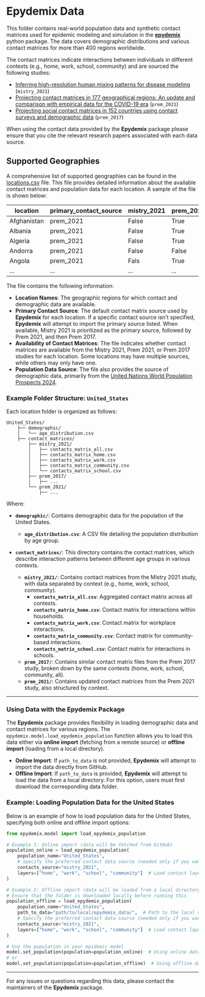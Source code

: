 # Epydemix Data

This folder contains real-world population data and synthetic contact matrices used for epidemic modeling and simulation in the [**epydemix**](https://github.com/ngozzi/epydemix/tree/main) python package. The data covers demographic distributions and various contact matrices for more than $400$ regions worldwide.

The contact matrices indicate interactions between individuals in different contexts (e.g., home, work, school, community) and are sourced the following studies:
- [Inferring high-resolution human mixing patterns for disease modeling](https://www.nature.com/articles/s41467-020-20544-y) (`mistry_2021`)
- [Projecting contact matrices in 177 geographical regions: An update and comparison with empirical data for the COVID-19 era](https://journals.plos.org/ploscompbiol/article?id=10.1371/journal.pcbi.1009098) (`prem_2021`)
- [Projecting social contact matrices in 152 countries using contact surveys and demographic data](https://journals.plos.org/ploscompbiol/article?id=10.1371/journal.pcbi.1005697) (`prem_2017`)

When using the contact data provided by the **Epydemix** package please ensure that you cite the relevant research papers associated with each data source.

## Supported Geographies

A comprehensive list of supported geographies can be found in the [locations.csv](https://github.com/ngozzi/epydemix/blob/main/epydemix_data/locations.csv) file. This file provides detailed information about the available contact matrices and population data for each location. A sample of the file is shown below:

| **location**    | **primary_contact_source** | **mistry_2021** | **prem_2021** | **prem_2017** | **population_source** |
|-----------------|----------------------------|-----------------|---------------|---------------|------------------------|
| Afghanistan     | prem_2021                   | False          | True          | False         | https://population.un.org/wpp/Download/Standard/CSV/ |
| Albania         | prem_2021                   | False          | True          | True          | https://population.un.org/wpp/Download/Standard/CSV/ |
| Algeria         | prem_2021                   | False          | True          | True          | https://population.un.org/wpp/Download/Standard/CSV/ |
| Andorra         | prem_2021                   | False          | False         | True          | https://population.un.org/wpp/Download/Standard/CSV/ |
| Angola          | prem_2021                   | Fals           | True          | False         | https://population.un.org/wpp/Download/Standard/CSV/ |
| ...             | ...                         | ...            | ...           | ...           | ...                    |


The file contains the following information:
- **Location Names**: The geographic regions for which contact and demographic data are available.
- **Primary Contact Source**: The default contact matrix source used by **Epydemix** for each location. If a specific contact source isn't specified, **Epydemix** will attempt to import the primary source listed. When available, Mistry 2021 is prioritized as the primary source, followed by Prem 2021, and then Prem 2017.
- **Availability of Contact Matrices**: The file indicates whether contact matrices are available from the Mistry 2021, Prem 2021, or Prem 2017 studies for each location. Some locations may have multiple sources, while others may only have one.
- **Population Data Source**: The file also provides the source of demographic data, primarily from the [United Nations World Population Prospects 2024](https://population.un.org/wpp/Download/Standard/CSV/).


### Example Folder Structure: `United_States`

Each location folder is organized as follows:

```
United_States/
    ├── demographic/
    │   └── age_distribution.csv
    ├── contact_matrices/
        ├── mistry_2021/
        │   ├── contacts_matrix_all.csv
        │   ├── contacts_matrix_home.csv
        │   ├── contacts_matrix_work.csv
        │   ├── contacts_matrix_community.csv
        │   └── contacts_matrix_school.csv
        ├── prem_2017/
        │   ├── ...
        └── prem_2021/
            ├── ...
```
Where:
- **`demographic/`**: Contains demographic data for the population of the United States.
  - **`age_distribution.csv`**: A CSV file detailing the population distribution by age group.
  
- **`contact_matrices/`**: This directory contains the contact matrices, which describe interaction patterns between different age groups in various contexts.
  - **`mistry_2021/`**: Contains contact matrices from the Mistry 2021 study, with data separated by context (e.g., home, work, school, community).
    - **`contacts_matrix_all.csv`**: Aggregated contact matrix across all contexts.
    - **`contacts_matrix_home.csv`**: Contact matrix for interactions within households.
    - **`contacts_matrix_work.csv`**: Contact matrix for workplace interactions.
    - **`contacts_matrix_community.csv`**: Contact matrix for community-based interactions.
    - **`contacts_matrix_school.csv`**: Contact matrix for interactions in schools.
  - **`prem_2017/`**: Contains similar contact matrix files from the Prem 2017 study, broken down by the same contexts (home, work, school, community, all).
  - **`prem_2021/`**: Contains updated contact matrices from the Prem 2021 study, also structured by context.

---

### Using Data with the **Epydemix** Package

The **Epydemix** package provides flexibility in loading demographic data and contact matrices for various regions. The `epydemix.model.load_epydemix_population` function allows you to load this data either via **online import** (fetching from a remote source) or **offline import** (loading from a local directory).

- **Online Import**: If `path_to_data` is not provided, **Epydemix** will attempt to import the data directly from GitHub.
- **Offline Import**: If `path_to_data` is provided, **Epydemix** will attempt to load the data from a local directory. For this option, users must first download the corresponding data folder.

### Example: Loading Population Data for the United States

Below is an example of how to load population data for the United States, specifying both online and offline import options:

```python
from epydemix.model import load_epydemix_population

# Example 1: Online import (data will be fetched from GitHub)
population_online = load_epydemix_population(
    population_name="United_States",
    # Specify the preferred contact data source (needed only if you want to override the default primary source)
    contacts_source="mistry_2021",  
    layers=["home", "work", "school", "community"]  # Load contact layers (by default all layers are imported)
)

# Example 2: Offline import (data will be loaded from a local directory)
# Ensure that the folder is downloaded locally before running this
population_offline = load_epydemix_population(
    population_name="United_States",
    path_to_data="path/to/local/epydemix_data/",  # Path to the local data folder
    # Specify the preferred contact data source (needed only if you want to override the default primary source)
    contacts_source="mistry_2021", 
    layers=["home", "work", "school", "community"]  # Load contact layers (by default all layers are imported)
)

# Use the population in your epidemic model
model.set_population(population=population_online)  # Using online data
# or
model.set_population(population=population_offline)  # Using offline data
```

---

For any issues or questions regarding this data, please contact the maintainers of the **Epydemix** package.

